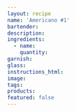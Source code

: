 ```yaml
---
layout: recipe
name: 'Americano #1'
bartender:
description:
ingredients:
  - name:
    quantity:
garnish:
glass:
instructions_html:
image:
tags:
products:
featured: false
---
```

